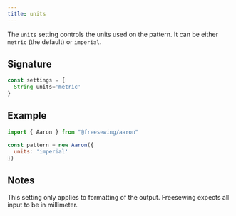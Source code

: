 ```yaml
---
title: units
---
```


The `units` setting controls the units used on the pattern.
It can be either `metric` (the default) or `imperial`.

## Signature

```js
const settings = {
  String units='metric'
}
```

## Example

```js
import { Aaron } from "@freesewing/aaron"

const pattern = new Aaron({
  units: 'imperial'
})
```

## Notes

This setting only applies to formatting of the output.
Freesewing expects all input to be in millimeter.

